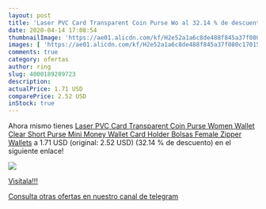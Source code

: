```yaml
---
layout: post
title: 'Laser PVC Card Transparent Coin Purse Wo al 32.14 % de descuento'
date: 2020-04-14 17:08:54
thumbnailImage: 'https://ae01.alicdn.com/kf/H2e52a1a6c8de488f845a37f080c17015q/Laser-PVC-Card-Transparent-Coin-Purse-Women-Wallet-Clear-Short-Purse-Mini-Money-Wallet-Card-Holder.jpg_350x350._SL200_.jpg'
images: [ 'https://ae01.alicdn.com/kf/H2e52a1a6c8de488f845a37f080c17015q/Laser-PVC-Card-Transparent-Coin-Purse-Women-Wallet-Clear-Short-Purse-Mini-Money-Wallet-Card-Holder.jpg_350x350._SL200_.jpg' ]
comments: true
category: ofertas
author: ring
slug: 4000189289723
description:
actualPrice: 1.71 USD
comparePrice: 2.52 USD
inStock: true
---
```


Ahora mismo tienes [Laser PVC Card Transparent Coin Purse Women Wallet Clear Short Purse Mini Money Wallet Card Holder Bolsas Female Zipper Wallets](https://www.amazon.com/dp/4000189289723/?tag=redken08-20) a 1.71 USD (original: 2.52 USD) (32.14 %  de descuento) en el siguiente enlace!

[![](https://ae01.alicdn.com/kf/H2e52a1a6c8de488f845a37f080c17015q/Laser-PVC-Card-Transparent-Coin-Purse-Women-Wallet-Clear-Short-Purse-Mini-Money-Wallet-Card-Holder.jpg_350x350._SL200_.jpg)](https://www.amazon.com/dp/4000189289723/?tag=redken08-20)

[Visítala!!!](https://www.amazon.com/dp/4000189289723/?tag=redken08-20)

[Consulta otras ofertas en nuestro canal de telegram](https://t.me/s/ofertas25)
